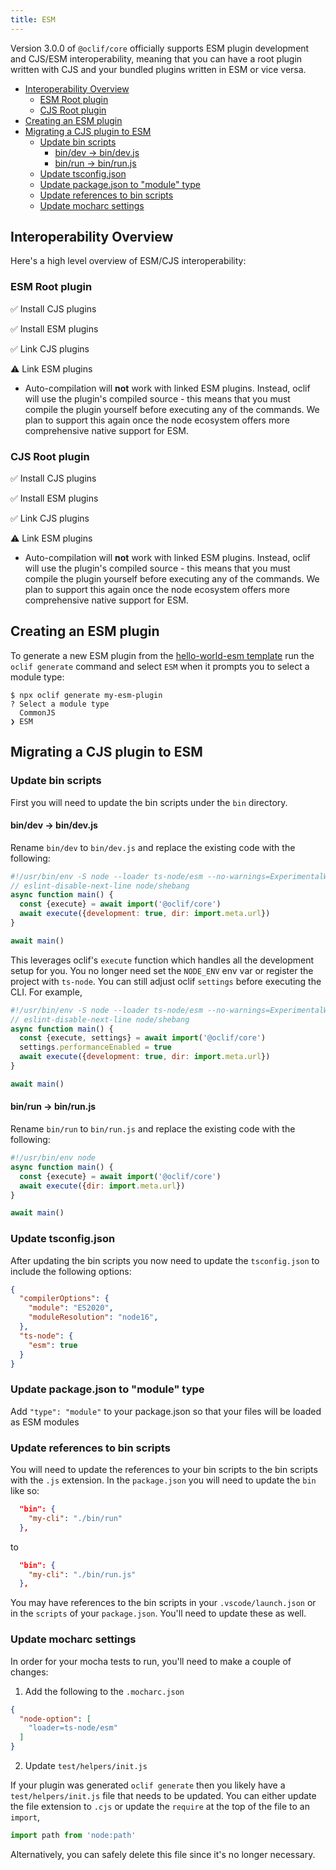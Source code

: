 ```yaml
---
title: ESM
---
```


Version 3.0.0 of `@oclif/core` officially supports ESM plugin development and CJS/ESM interoperability, meaning that you can have a root plugin written with CJS and your bundled plugins written in ESM or vice versa.

- [Interoperability Overview](#interoperability-overview)
  - [ESM Root plugin](#esm-root-plugin)
  - [CJS Root plugin](#cjs-root-plugin)
- [Creating an ESM plugin](#creating-an-esm-plugin)
- [Migrating a CJS plugin to ESM](#migrating-a-cjs-plugin-to-esm)
  - [Update bin scripts](#update-bin-scripts)
    - [bin/dev → bin/dev.js](#bindev--bindevjs)
    - [bin/run → bin/run.js](#binrun--binrunjs)
  - [Update tsconfig.json](#update-tsconfigjson)
  - [Update package.json to "module" type](#update-packagejson-to-module-type)
  - [Update references to bin scripts](#update-references-to-bin-scripts)
  - [Update mocharc settings](#update-mocharc-settings)


## Interoperability Overview

Here's a high level overview of ESM/CJS interoperability:

### ESM Root plugin
✅ Install CJS plugins

✅ Install ESM plugins

✅ Link CJS plugins

⚠️ Link ESM plugins

  - Auto-compilation will **not** work with linked ESM plugins. Instead, oclif will use the plugin's compiled source - this means that you must compile the plugin yourself before executing any of the commands. We plan to support this again once the node ecosystem offers more comprehensive native support for ESM.

### CJS Root plugin
✅ Install CJS plugins

✅ Install ESM plugins

✅ Link CJS plugins

⚠️ Link ESM plugins

  - Auto-compilation will **not** work with linked ESM plugins. Instead, oclif will use the plugin's compiled source - this means that you must compile the plugin yourself before executing any of the commands. We plan to support this again once the node ecosystem offers more comprehensive native support for ESM.

## Creating an ESM plugin

To generate a new ESM plugin from the [hello-world-esm template](https://github.com/oclif/hello-world-esm) run the `oclif generate` command and select `ESM` when it prompts you to select a module type:

```
$ npx oclif generate my-esm-plugin
? Select a module type
  CommonJS
❯ ESM
```

## Migrating a CJS plugin to ESM

### Update bin scripts

First you will need to update the bin scripts under the `bin` directory.

#### bin/dev → bin/dev.js

Rename `bin/dev` to `bin/dev.js` and replace the existing code with the following:

```js
#!/usr/bin/env -S node --loader ts-node/esm --no-warnings=ExperimentalWarning
// eslint-disable-next-line node/shebang
async function main() {
  const {execute} = await import('@oclif/core')
  await execute({development: true, dir: import.meta.url})
}

await main()
```

This leverages oclif's `execute` function which handles all the development setup for you. You no longer need set the `NODE_ENV` env var or register the project with `ts-node`. You can still adjust oclif `settings` before executing the CLI. For example,

```js
#!/usr/bin/env -S node --loader ts-node/esm --no-warnings=ExperimentalWarning
// eslint-disable-next-line node/shebang
async function main() {
  const {execute, settings} = await import('@oclif/core')
  settings.performanceEnabled = true
  await execute({development: true, dir: import.meta.url})
}

await main()
```


#### bin/run → bin/run.js

Rename `bin/run` to `bin/run.js` and replace the existing code with the following:

```js
#!/usr/bin/env node
async function main() {
  const {execute} = await import('@oclif/core')
  await execute({dir: import.meta.url})
}

await main()
```

### Update tsconfig.json

After updating the bin scripts you now need to update the `tsconfig.json` to include the following options:

```json
{
  "compilerOptions": {
    "module": "ES2020",
    "moduleResolution": "node16",
  },
  "ts-node": {
    "esm": true
  }
}
```

### Update package.json to "module" type

Add `"type": "module"` to your package.json so that your files will be loaded as ESM modules


### Update references to bin scripts

You will need to update the references to your bin scripts to the bin scripts with the `.js` extension. In the `package.json` you will need to update the `bin` like so:

```json
  "bin": {
    "my-cli": "./bin/run"
  },
```
to

```json
  "bin": {
    "my-cli": "./bin/run.js"
  },
```

You may have references to the bin scripts in your `.vscode/launch.json` or in the `scripts` of your `package.json`. You'll need to update these as well.

### Update mocharc settings

In order for your mocha tests to run, you'll need to make a couple of changes:

1. Add the following to the `.mocharc.json`

```json
{
  "node-option": [
    "loader=ts-node/esm"
  ]
}
```

2. Update `test/helpers/init.js`

If your plugin was generated `oclif generate` then you likely have a `test/helpers/init.js` file that needs to be updated. You can either update the file extension to `.cjs` or update the `require` at the top of the file to an `import`,

```js
import path from 'node:path'
```

Alternatively, you can safely delete this file since it's no longer necessary.
